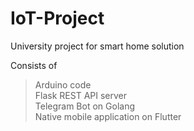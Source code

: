 # IoT-Project
University project for smart home solution

Consists of
  >Arduino code<br/>
  >Flask REST API server<br/>
  >Telegram Bot on Golang<br/>
  >Native mobile application on Flutter<br/>
